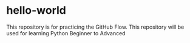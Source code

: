 # hello-world
This repository is for practicing the GitHub Flow.
This repository will be used for learning Python Beginner to Advanced
